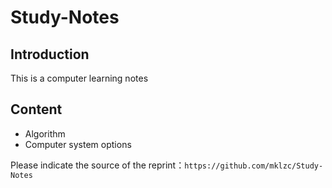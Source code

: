 # Study-Notes

## Introduction

This is a computer learning notes

## Content

- Algorithm
- Computer system options

Please indicate the source of the reprint：`https://github.com/mklzc/Study-Notes`
